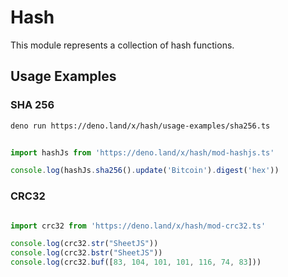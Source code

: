# Hash

This module represents a collection of hash functions.

## Usage Examples

### SHA 256

```sh 
deno run https://deno.land/x/hash/usage-examples/sha256.ts
```


```ts

import hashJs from 'https://deno.land/x/hash/mod-hashjs.ts'

console.log(hashJs.sha256().update('Bitcoin').digest('hex'))

```



### CRC32

```ts

import crc32 from 'https://deno.land/x/hash/mod-crc32.ts'

console.log(crc32.str("SheetJS"))
console.log(crc32.bstr("SheetJS"))
console.log(crc32.buf([83, 104, 101, 101, 116, 74, 83]))

```
